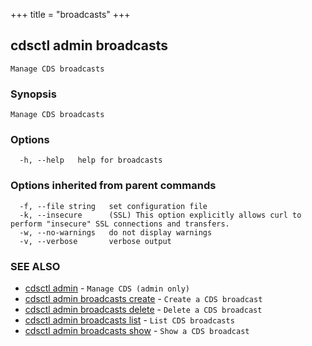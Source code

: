 +++
title = "broadcasts"
+++
## cdsctl admin broadcasts

`Manage CDS broadcasts`

### Synopsis

`Manage CDS broadcasts`

### Options

```
  -h, --help   help for broadcasts
```

### Options inherited from parent commands

```
  -f, --file string   set configuration file
  -k, --insecure      (SSL) This option explicitly allows curl to perform "insecure" SSL connections and transfers.
  -w, --no-warnings   do not display warnings
  -v, --verbose       verbose output
```

### SEE ALSO

* [cdsctl admin](/cli/cdsctl/admin/)	 - `Manage CDS (admin only)`
* [cdsctl admin broadcasts create](/cli/cdsctl/admin/broadcasts/create/)	 - `Create a CDS broadcast`
* [cdsctl admin broadcasts delete](/cli/cdsctl/admin/broadcasts/delete/)	 - `Delete a CDS broadcast`
* [cdsctl admin broadcasts list](/cli/cdsctl/admin/broadcasts/list/)	 - `List CDS broadcasts`
* [cdsctl admin broadcasts show](/cli/cdsctl/admin/broadcasts/show/)	 - `Show a CDS broadcast`

